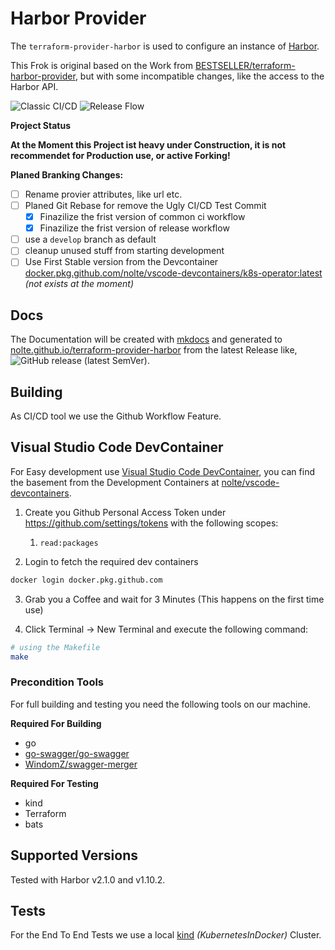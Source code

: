 # Harbor Provider
The ```terraform-provider-harbor``` is used to configure an instance of [Harbor](https://goharbor.io).

This Frok is original based on the Work from [BESTSELLER/terraform-harbor-provider](https://github.com/BESTSELLER/terraform-harbor-provider), but with some incompatible changes, like the access to the Harbor API.

![Classic CI/CD](https://github.com/nolte/terraform-provider-harbor/workflows/Classic%20CI/CD/badge.svg)
![Release Flow](https://github.com/nolte/terraform-provider-harbor/workflows/Release%20Flow/badge.svg)

**Project Status**

**At the Moment this Project ist heavy under Construction, it is not recommendet for Production use, or active Forking!**

**Planed Branking Changes:**
- [ ] Rename provier attributes, like url etc.
- [ ] Planed Git Rebase for remove the Ugly CI/CD Test Commit
    - [X] Finazilize the frist version of common ci workflow
    - [X] Finazilize the frist version of release workflow
- [ ] use a ```develop``` branch as default
- [ ] cleanup unused stuff from starting development
- [ ] Use First Stable version from the Devcontainer [docker.pkg.github.com/nolte/vscode-devcontainers/k8s-operator:latest](https://github.com/nolte/vscode-devcontainers) _(not exists at the moment)_

## Docs

The Documentation will be created with [mkdocs](https://www.mkdocs.org/) and generated to [nolte.github.io/terraform-provider-harbor](https://nolte.github.io/terraform-provider-harbor/) from the latest Release like, ![GitHub release (latest SemVer)](https://img.shields.io/github/v/release/nolte/terraform-provider-harbor).

## Building

As CI/CD tool we use the Github Workflow Feature.

## Visual Studio Code DevContainer

For Easy development use [Visual Studio Code DevContainer](https://code.visualstudio.com/docs/remote/containers), you can find the basement from the Development Containers at [nolte/vscode-devcontainers](https://github.com/nolte/vscode-devcontainers).

1. Create you Github Personal Access Token under https://github.com/settings/tokens with the following scopes:
   1. `read:packages`

2. Login to fetch the required dev containers

```sh
docker login docker.pkg.github.com
```

3. Grab you a Coffee and wait for 3 Minutes (This happens on the first time use)

4. Click Terminal -> New Terminal and execute the following command:

```sh
# using the Makefile
make
```

### Precondition Tools

For full building and testing you need the following tools on our machine.

**Required For Building**

* go
* [go-swagger/go-swagger](https://github.com/go-swagger/go-swagger)
* [WindomZ/swagger-merger](https://github.com/WindomZ/swagger-merger)

**Required For Testing**
* kind
* Terraform
* bats

## Supported Versions

Tested with Harbor v2.1.0 and v1.10.2.

## Tests

For the End To End Tests we use a local [kind](https://kind.sigs.k8s.io) _(KubernetesInDocker)_ Cluster.

